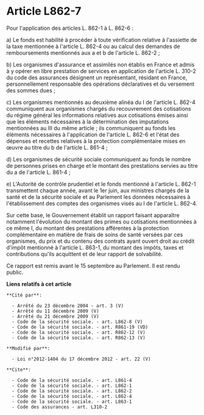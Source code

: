 # Article L862-7

Pour l'application des articles L. 862-1 à L. 862-6 : 

a) Le fonds est habilité à procéder à toute vérification relative à l'assiette de la taxe mentionnée à l'article L. 862-4 ou
au calcul des demandes de remboursements mentionnés aux a et b de l'article L. 862-2 ; 

b) Les organismes d'assurance et assimilés non établis en France et admis à y opérer en libre prestation de services en
application de l'article L. 310-2 du code des assurances désignent un représentant, résidant en France, personnellement
responsable des opérations déclaratives et du versement des sommes dues ; 

c) Les organismes mentionnés au deuxième alinéa du I de l'article L. 862-4 communiquent aux organismes chargés du
recouvrement des cotisations du régime général les informations relatives aux cotisations émises ainsi que les éléments
nécessaires à la détermination des imputations mentionnées au III du même article ; ils communiquent au fonds les éléments
nécessaires à l'application de l'article L. 862-6 et l'état des dépenses et recettes relatives à la protection complémentaire
mises en œuvre au titre du b de l'article L. 861-4 ; 

d) Les organismes de sécurité sociale communiquent au fonds le nombre de personnes prises en charge et le montant des
prestations servies au titre du a de l'article L. 861-4 ; 

e) L'Autorité de contrôle prudentiel et le fonds mentionné à l'article L. 862-1 transmettent chaque année, avant le 1er juin,
aux ministres chargés de la santé et de la sécurité sociale et au Parlement les données nécessaires à l'établissement des
comptes des organismes visés au I de l'article L. 862-4. 

Sur cette base, le Gouvernement établit un rapport faisant apparaître notamment l'évolution du montant des primes ou
cotisations mentionnées à ce même I, du montant des prestations afférentes à la protection complémentaire en matière de frais
de soins de santé versées par ces organismes, du prix et du contenu des contrats ayant ouvert droit au crédit d'impôt
mentionné à l'article L. 863-1, du montant des impôts, taxes et contributions qu'ils acquittent et de leur rapport de
solvabilité. 

Ce rapport est remis avant le 15 septembre au Parlement. Il est rendu public.

**Liens relatifs à cet article**

	**Cité par**:

	  - Arrêté du 23 décembre 2004 - art. 3 (V)
	  - Arrêté du 11 décembre 2009 (V)
	  - Arrêté du 21 décembre 2009 (V)
	  - Code de la sécurité sociale. - art. L862-8 (V)
	  - Code de la sécurité sociale. - art. R861-19 (VD)
	  - Code de la sécurité sociale. - art. R862-12 (V)
	  - Code de la sécurité sociale. - art. R862-13 (V)

	**Modifié par**:

	  - Loi n°2012-1404 du 17 décembre 2012 - art. 22 (V)

	**Cite**:

	  - Code de la sécurité sociale. - art. L861-4
	  - Code de la sécurité sociale. - art. L862-1
	  - Code de la sécurité sociale. - art. L862-2
	  - Code de la sécurité sociale. - art. L862-4
	  - Code de la sécurité sociale. - art. L863-1
	  - Code des assurances - art. L310-2
